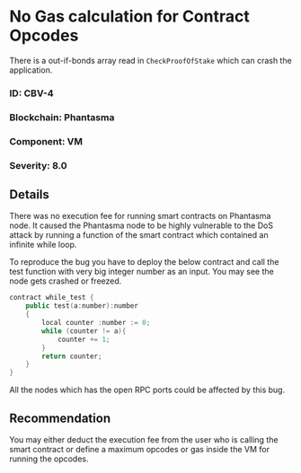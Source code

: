 # No Gas calculation for Contract Opcodes

There is a out-if-bonds array read in `CheckProofOfStake` which can crash the application.

### ID: CBV-4
### Blockchain: Phantasma
### Component: VM
### Severity: 8.0

## Details

There was no execution fee for running smart contracts on Phantasma node.
It caused the Phantasma node to be highly vulnerable to the DoS attack by running a function of the smart contract which contained an infinite while loop.

To reproduce the bug you have to deploy the below contract and call the test function with very big integer number as an input.
You may see the node gets crashed or freezed.

```cpp
contract while_test {
	public test(a:number):number
	{
		local counter :number := 0;
		while (counter != a){
			counter += 1;
		}
		return counter;
	}
}
```

All the nodes which has the open RPC ports could be affected by this bug.

## Recommendation

You may either deduct the execution fee from the user who is calling the smart contract or define a maximum opcodes or gas inside the VM for running the opcodes.
